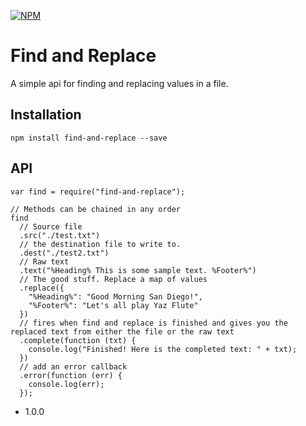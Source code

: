 [![NPM](https://nodei.co/npm/find-and-replace.png?compact=true)](https://nodei.co/npm/find-and-replace/)

Find and Replace
=========

A simple api for finding and replacing values in a file.

## Installation
  ```
  npm install find-and-replace --save
  ```

## API
  ```JS
  var find = require("find-and-replace");
  
  // Methods can be chained in any order
  find
    // Source file
    .src("./test.txt")
    // the destination file to write to.
    .dest("./test2.txt")
    // Raw text
    .text("%Heading% This is some sample text. %Footer%")
    // The good stuff. Replace a map of values
    .replace({
      "%Heading%": "Good Morning San Diego!",
      "%Footer%": "Let's all play Yaz Flute"
    })
    // fires when find and replace is finished and gives you the replaced text from either the file or the raw text
    .complete(function (txt) {
      console.log("Finished! Here is the completed text: " + txt);
    })
    // add an error callback
    .error(function (err) {
      console.log(err);
    });
  ```

* 1.0.0
